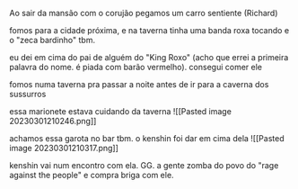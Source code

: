 Ao sair da mansão com o corujão pegamos um carro sentiente (Richard)

fomos para a cidade próxima, e na taverna tinha uma banda roxa tocando e o "zeca bardinho" tbm.

eu dei em cima do pai de alguém do "King Roxo" (acho que errei a primeira palavra do nome. é piada com barão vermelho). consegui comer ele

fomos numa taverna pra passar a noite antes de ir para a caverna dos sussurros

essa marionete estava cuidando da taverna
![[Pasted image 20230301210246.png]]

achamos essa garota no bar tbm. o kenshin foi dar em cima dela
![[Pasted image 20230301210317.png]]

kenshin vai num encontro com ela. GG. a gente zomba do povo do "rage against the people" e compra briga com ele.
